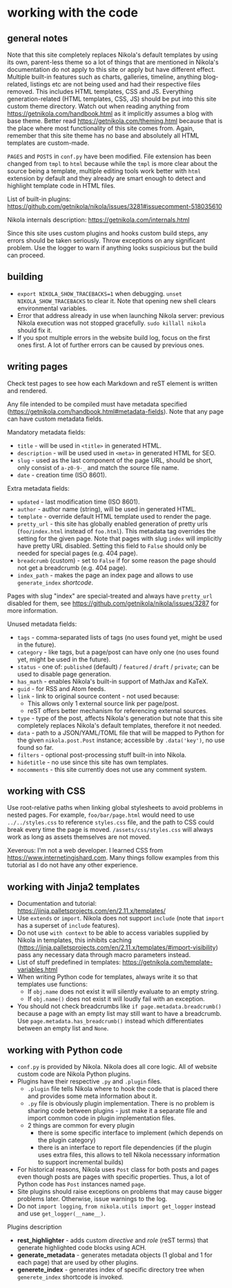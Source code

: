 # working with the code

## general notes

Note that this site completely replaces Nikola's default templates by using its own, parent-less theme so a lot of things that are mentioned in Nikola's documentation do not apply to this site or apply but have different effect. Multiple built-in features such as charts, galleries, timeline, anything blog-related, listings etc are not being used and had their respective files removed. This includes HTML templates, CSS and JS. Everything generation-related (HTML templates, CSS, JS) should be put into this site custom theme directory. Watch out when reading anything from https://getnikola.com/handbook.html as it implicitly assumes a blog with base theme. Better read https://getnikola.com/theming.html because that is the place where most functionality of this site comes from. Again, remember that this site theme has no base and absolutely all HTML templates are custom-made.

`PAGES` and `POSTS` in `conf.py` have been modified. File extension has been changed from `tmpl` to `html` because while the `tmpl` is more clear about the source being a template, multiple editing tools work better with `html` extension by default and they already are smart enough to detect and highlight template code in HTML files.

List of built-in plugins: https://github.com/getnikola/nikola/issues/3281#issuecomment-518035610

Nikola internals description: https://getnikola.com/internals.html

Since this site uses custom plugins and hooks custom build steps, any errors should be taken seriously. Throw exceptions on any significant problem. Use the logger to warn if anything looks suspicious but the build can proceed.

## building

- `export NIKOLA_SHOW_TRACEBACKS=1` when debugging. `unset NIKOLA_SHOW_TRACEBACKS` to clear it. Note that opening new shell clears environmental variables.
- Error that address already in use when launching Nikola server: previous Nikola execution was not stopped gracefully. `sudo killall nikola` should fix it.
- If you spot multiple errors in the website build log, focus on the first ones first. A lot of further errors can be caused by previous ones.

## writing pages

Check test pages to see how each Markdown and reST element is written and rendered.

Any file intended to be compiled must have metadata specified (https://getnikola.com/handbook.html#metadata-fields). Note that any page can have custom metadata fields.

Mandatory metadata fields:

- `title` - will be used in `<title>` in generated HTML.
- `description` - will be used used in `<meta>` in generated HTML for SEO.
- `slug` - used as the last component of the page URL, should be short, only consist of `a-z0-9-_` and match the source file name.
- `date` - creation time (ISO 8601).

Extra metadata fields:

- `updated` - last modification time (ISO 8601).
- `author` - author name (string), will be used in generated HTML.
- `template` - override default HTML template used to render the page.
- `pretty_url` - this site has globally enabled generation of pretty urls (`foo/index.html` instead of `foo.html`). This metadata tag overrides the setting for the given page. Note that pages with slug `index` will implicitly have pretty URL disabled. Setting this field to `False` should only be needed for special pages (e.g. 404 page).
- `breadcrumb` (custom) - set to `False` if for some reason the page should not get a breadcrumb (e.g. 404 page).
- `index_path` - makes the page an index page and allows to use `generate_index` *shortcode*.

Pages with slug "index" are special-treated and always have `pretty_url` disabled for them, see https://github.com/getnikola/nikola/issues/3287 for more information.

Unused metadata fields:

- `tags` - comma-separated lists of tags (no uses found yet, might be used in the future).
- `category` - like tags, but a page/post can have only one (no uses found yet, might be used in the future).
- `status` - one of: `published` (default) / `featured` / `draft` / `private`; can be used to disable page generation.
- `has_math` - enables Nikola's built-in support of MathJax and KaTeX.
- `guid` - for RSS and Atom feeds.
- `link` - link to original source content - not used because:
  - This allows only 1 external source link per page/post.
  - reST offers better mechanism for referencing external sources.
- `type` - type of the post, affects Nikola's generation but note that this site completely replaces Nikola's default templates, therefore it not needed.
- `data` - path to a JSON/YAML/TOML file that will be mapped to Python for the given `nikola.post.Post` instance; accessible by `.data('key')`, no use found so far.
- `filters` - optional post-processing stuff built-in into Nikola.
- `hidetitle` - no use since this site has own templates.
- `nocomments` - this site currently does not use any comment system.

## working with CSS

Use root-relative paths when linking global stylesheets to avoid problems in nested pages. For example, `foo/bar/page.html` would need to use `../../styles.css` to reference `styles.css` file, and the path to CSS could break every time the page is moved. `/assets/css/styles.css` will always work as long as assets themselves are not moved.

Xeverous: I'm not a web developer. I learned CSS from https://www.internetingishard.com. Many things follow examples from this tutorial as I do not have any other experience.

## working with Jinja2 templates

- Documentation and tutorial: https://jinja.palletsprojects.com/en/2.11.x/templates/
- Use `extends` or `import`. Nikola does not support `include` (note that `import` has a superset of `include` features).
- Do not use `with context` to be able to access variables supplied by Nikola in templates, this inhibits caching (https://jinja.palletsprojects.com/en/2.11.x/templates/#import-visibility) pass any necessary data through macro parameters instead.
- List of stuff predefined in templates: https://getnikola.com/template-variables.html
- When writing Python code for templates, always write it so that templates use functions:
  - If `obj.name` does not exist it will silently evaluate to an empty string.
  - If `obj.name()` does not exist it will loudly fail with an exception.
- You should not check breadcrumbs like `if page.metadata.breadcrumb()` because a page with an empty list may still want to have a breadcrumb. Use `page.metadata.has_breadcrumb()` instead which differentiates between an empty list and `None`.

## working with Python code

- `conf.py` is provided by Nikola. Nikola does all core logic. All of website custom code are Nikola Python plugins.
- Plugins have their respective `.py` and `.plugin` files.
  - `.plugin` file tells Nikola where to hook the code that is placed there and provides some meta information about it.
  - `.py` file is obviously plugin implementation. There is no problem is sharing code between plugins - just make it a separate file and import common code in plugin implementation files.
  - 2 things are common for every plugin
    - there is some specific interface to implement (which depends on the plugin category)
	- there is an interface to report file dependencies (if the plugin uses extra files, this allows to tell Nikola necesssary information to support incremental builds)
- For historical reasons, Nikola uses `Post` class for both posts and pages even though posts are pages with specific properties. Thus, a lot of Python code has `Post` instances named `page`.
- Site plugins should raise exceptions on problems that may cause bigger problems later. Otherwise, issue warnings to the log.
- Do not `import logging`, `from nikola.utils import get_logger` instead and use `get_logger(__name__)`.

Plugins description

- **rest_highlighter** - adds custom *directive* and *role* (reST terms) that generate highlighted code blocks using ACH.
- **generate_metadata** - generates metadata objects (1 global and 1 for each page) that are used by other plugins.
- **generete_index** - generates index of specific directory tree when `generete_index` shortcode is invoked.
